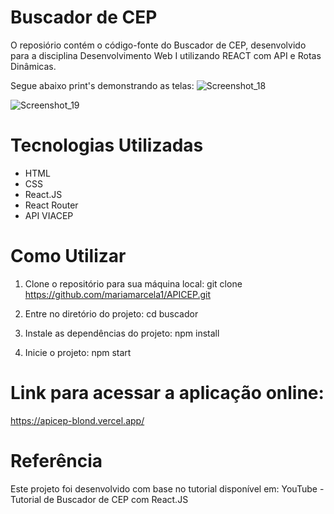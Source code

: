 # Buscador de CEP
O reposiório contém o código-fonte do Buscador de CEP, desenvolvido para a disciplina Desenvolvimento Web I utilizando REACT com API e Rotas Dinâmicas.

Segue abaixo print's demonstrando as telas:
![Screenshot_18](https://github.com/mariamarcela1/APICEP/assets/106413252/3988c445-c933-4b8b-9e90-faa115402459)

![Screenshot_19](https://github.com/mariamarcela1/APICEP/assets/106413252/d3017ffe-9059-4178-a5b3-70100b82635f)

# Tecnologias Utilizadas
- HTML
- CSS
- React.JS
- React Router
- API VIACEP

# Como Utilizar
1. Clone o repositório para sua máquina local:
git clone https://github.com/mariamarcela1/APICEP.git

2. Entre no diretório do projeto:
cd buscador

3. Instale as dependências do projeto:
npm install

4. Inicie o projeto:
npm start

# Link para acessar a aplicação online:
https://apicep-blond.vercel.app/

# Referência
Este projeto foi desenvolvido com base no tutorial disponível em: YouTube - Tutorial de Buscador de CEP com React.JS
